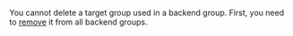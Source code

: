 You cannot delete a target group used in a backend group. First, you need to [remove](../../application-load-balancer/operations/backend-group-update.md#update-group) it from all backend groups.
